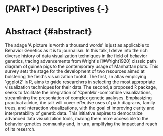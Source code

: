 # (PART\*) Descriptives {-}

# Abstract {#abstract}

The adage 'A picture is worth a thousand words' is just as applicable to Behavior Genetics as it is to journalism. In this talk, I delve into the rich diverse history of data visualization techniques in the field of behavior genetics, tracing advancements from Wright's [@Wright1920] classic path diagram of guinea pigs to the contemporary usage of Manhattan plots. This survey sets the stage for the development of two resources aimed at bolstering the field's visualization toolkit. The first, an atlas employing 'ggplot2' in R, aims to guide researchers in selecting the most appropriate visualization techniques for their data. The second, a proposed R package, seeks to facilitate the integration of 'OpenMx'-compatible visualizations, streamlining the presentation of complex genetic analyses. Emphasizing practical advice, the talk will cover effective uses of path diagrams, family trees, and interaction visualizations, with the goal of improving clarity and interpretability of genetic data. This initiative aspires to democratize advanced data visualization tools, making them more accessible to the behavior genetics community and, in turn, amplifying the impact and reach of its research.
